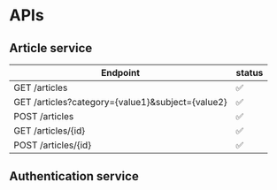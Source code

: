# APIs
## Article service
  | Endpoint | status|
|--|--|
| GET /articles      | :white_check_mark: |
| GET /articles?category={value1}&subject={value2} |:white_check_mark: |
| POST /articles |:white_check_mark: |
| GET /articles/{id} |:white_check_mark: |
| POST /articles/{id} |:white_check_mark: |

## Authentication service
